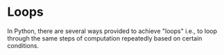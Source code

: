 # Loops

In Python, there are several ways provided to achieve "loops" i.e., to loop through the same steps of computation repeatedly based on certain conditions.
